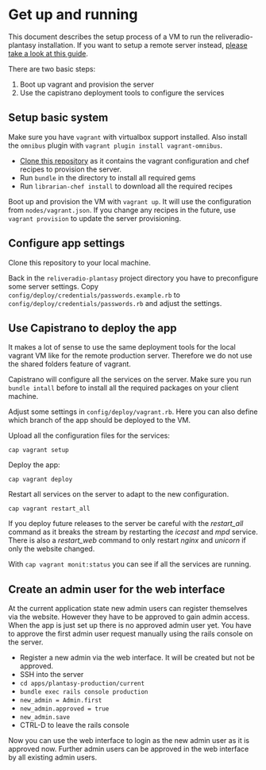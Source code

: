 # Get up and running

This document describes the setup process of a VM to run the reliveradio-plantasy installation. If you want to setup a remote server instead, [please take a look at this guide](README_DEDICATED.md).

There are two basic steps:

1. Boot up vagrant and provision the server
3. Use the capistrano deployment tools to configure the services

## Setup basic system
Make sure you have `vagrant` with virtualbox support installed. Also install the `omnibus` plugin with `vagrant plugin install vagrant-omnibus`.

* [Clone this repository](https://github.com/ReliveRadio/reliveradio-plantasy-kitchen/tree/master) as it contains the vagrant configuration and chef recipes to provision the server.
* Run `bundle` in the directory to install all required gems
* Run `librarian-chef install` to download all the required recipes

Boot up and provision the VM with `vagrant up`. It will use the configuration from `nodes/vagrant.json`. If you change any recipes in the future, use `vagrant provision` to update the server provisioning.

## Configure app settings
Clone this repository to your local machine.

Back in the `reliveradio-plantasy` project directory you have to preconfigure some server settings. Copy `config/deploy/credentials/passwords.example.rb` to `config/deploy/credentials/passwords.rb` and adjust the settings.

## Use Capistrano to deploy the app
It makes a lot of sense to use the same deployment tools for the local vagrant VM like for the remote production server. Therefore we do not use the shared folders feature of vagrant.

Capistrano will configure all the services on the server. Make sure you run `bundle intall` before to install all the required packages on your client machine.

Adjust some settings in `config/deploy/vagrant.rb`. Here you can also define which branch of the app should be deployed to the VM.

Upload all the configuration files for the services:
```
cap vagrant setup
```

Deploy the app:
```
cap vagrant deploy
```

Restart all services on the server to adapt to the new configuration.
```
cap vagrant restart_all
```
If you deploy future releases to the server be careful with the *restart_all*  command as it breaks the stream by restarting the *icecast* and *mpd* service. There is also a *restart_web* command to only restart *nginx* and *unicorn* if only the website changed.

With `cap vagrant monit:status` you can see if all the services are running.

## Create an admin user for the web interface
At the current application state new admin users can register themselves via the website. However they have to be approved to gain admin access. When the app is just set up there is no approved admin user yet. You have to approve the first admin user request manually using the rails console on the server.

* Register a new admin via the web interface. It will be created but not be approved.
* SSH into the server
* `cd apps/plantasy-production/current`
* `bundle exec rails console production`
* `new_admin = Admin.first`
* `new_admin.approved = true`
* `new_admin.save`
* CTRL-D to leave the rails console

Now you can use the web interface to login as the new admin user as it is approved now. Further admin users can be approved in the web interface by all existing admin users.